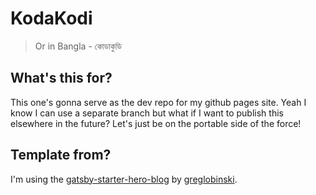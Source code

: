# KodaKodi
> Or in Bangla - কোডাকুডি

## What's this for?
This one's gonna serve as the dev repo for my github pages site. Yeah I know I can use a separate branch but what if I want to publish this elsewhere in the future? Let's just be on the portable side of the force!

## Template from?
I'm using the [gatsby-starter-hero-blog](https://github.com/greglobinski/gatsby-starter-hero-blog) by [greglobinski](https://github.com/greglobinski).
